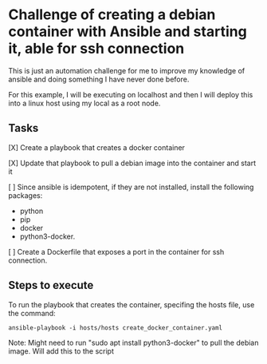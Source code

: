 # Challenge of creating a debian container with Ansible and starting it, able for ssh connection

This is just an automation challenge for me to improve my knowledge of ansible and doing something I have never done before.

For this example, I will be executing on localhost and then I will deploy this into a linux host using my local as a root node.

## Tasks
[X] Create a playbook that creates a docker container

[X] Update that playbook to pull a debian image into the container and start it

[ ] Since ansible is idempotent, if they are not installed, install the following packages:
* python
* pip
* docker
* python3-docker.

[ ] Create a Dockerfile that exposes a port in the container for ssh connection. 

## Steps to execute
To run the playbook that creates the container, specifing the hosts file, use the command:

    ansible-playbook -i hosts/hosts create_docker_container.yaml

Note: Might need to run "sudo apt install python3-docker" to pull the debian image. Will add this to the script

